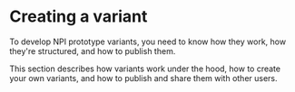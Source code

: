 # Creating a variant

To develop NPI prototype variants, you need to know how they work, how they're structured, and how to publish them.

This section describes how variants work under the hood, how to create your own variants, and how to publish and share them with other users. 
